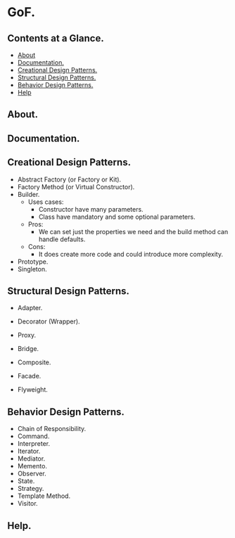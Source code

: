 # GoF.





## Contents at a Glance.
* [About](#about)
* [Documentation.](#documentation)
* [Creational Design Patterns.](#creational-design-patterns)
* [Structural Design Patterns.](#structural-design-patterns)
* [Behavior Design Patterns.](#behavior-design-patterns)
* [Help](#help)





## About.





## Documentation.





## Creational Design Patterns.
* Abstract Factory (or Factory or Kit).
* Factory Method (or Virtual Constructor).
* Builder.
  * Uses cases: 
    * Constructor have many parameters. 
    * Class have mandatory and some optional parameters.
  * Pros:
    * We can set just the properties we need and the build method can handle defaults. 
  * Cons:
    * It does create more code and could introduce more complexity.
* Prototype.
* Singleton.





## Structural Design Patterns.
* Adapter.
* Decorator (Wrapper).
* Proxy.

* Bridge.
* Composite.
* Facade.
* Flyweight.





## Behavior Design Patterns.
* Chain of Responsibility.
* Command.
* Interpreter.
* Iterator.
* Mediator.
* Memento.
* Observer.
* State.
* Strategy.
* Template Method.
* Visitor.





## Help.
